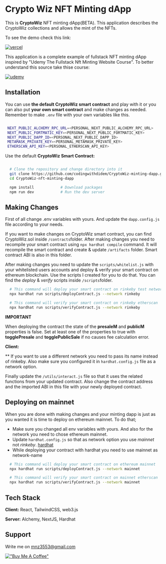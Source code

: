 # Crypto Wiz NFT Minting dApp

This is **CryptoWiz** NFT minting dApp(BETA).
This application describes the CryptoWiz collections and allows the mint of the NFTs.

To see the demo check this link:

[![vercel](https://img.shields.io/badge/vercel-5624d0?style=for-the-badge&logo=vercel&logoColor=white)](https://CryptoWiz-minting-dapp.vercel.app/)


This application is a complete example of fullstack NFT minting dApp inspired by "Udemy The Fullstack Nft Minting Website Course".
To better understand this source take thise course:

[![udemy](https://img.shields.io/badge/udemy-5624d0?style=for-the-badge&logo=udemy&logoColor=white)](https://www.udemy.com/course/the-fullstack-nft-minting-website-course/?referralCode=5C50F6A55E29FC7E0107)
## Installation

You can use **the default CryptoWiz smart contract** and play with it or you can also put **your own smart contract** and make changes as needed. Remember to make `.env` file with your own variables like this.

```bash

 NEXT_PUBLIC_ALCHEMY_RPC_URL=<PERSONAL_NEXT_PUBLIC_ALCHEMY_RPC_URL>
 NEXT_PUBLIC_FORTMATIC_KEY=<PERSONAL_NEXT_PUBLIC_FORTMATIC_KEY>
 NEXT_PUBLIC_DAPP_ID=<PERSONAL_NEXT_PUBLIC_DAPP_ID>
 METAMASK_PRIVATE_KEY=<PERSONAL_METAMASK_PRIVATE_KEY>
 ETHERSCAN_API_KEY=<PERSONAL_ETHERSCAN_API_KEY>

```

Use the default **CryptoWiz Smart Contract:**

```bash

  # Clone the repository and change directory into it
  git clone https://github.com/codingwithdidem/CryptoWiz-minting-dapp.git
  cd CryptoWiz-nft-minting-dapp

  npm install            # Download packages
  npm run dev            # Run the dev server
```

## Making Changes

First of all change .env variables with yours. And update the `dapp.config.js` file according to your needs.

If you want to make changes on CryptoWiz smart contract, you can find CryptoWiz.sol inside `/contracts`folder. After making changes you need to recompile your smart contract using `npx hardhat compile` command. It will recompile the smart contract and create & update `/artifacts` folder. Smart contract ABI is also in this folder.

After making changes you need to update the `scripts/whitelist.js` with your whitelisted users accounts and deploy & verify your smart contract on ethereum blockchain. Use the scripts I created for you
to do that. You can find the _deploy_ & _verify_ scripts inside `/scripts`folder.

```bash
  # This command will deploy your smart contract on rinkeby test network
  npx hardhat run scripts/deployContract.js --network rinkeby

  # This command will verify your smart contract on rinkeby etherscan
  npx hardhat run scripts/verifyContract.js --network rinkeby
```

**IMPORTANT**

When deploying the contract the state of the **presaleM** and **publicM** properties is false.
Set at least one of the properties to true with **togglePresale** and **togglePublicSale** if no causes fee calculation error.

**Client:** 

\*\* If you want to use a different network you need to pass its name instead of rinkeby. Also make sure you configured it
in `hardhat.config.js` file as a network option.

Finally update the `/utils/interact.js` file so that it uses the related functions from your updated contract. Also change the contract address and the imported ABI in this file with your newly deployed contract.

## Deploying on mainnet

When you are done with making changes and your minting dapp is just as you wanted it is time to deploy on ethereum mainnet.
To do that;

- Make sure you changed all env variables with yours. And also for the network you need to chose ethereum mainnet.
- Update `hardhat.config.js` so that as network option you use _mainnet_ not _rinkeby_. [hardhat](https://hardhat.org/tutorial/deploying-to-a-live-network.html)
- While deploying your contract with hardhat you need to use mainnet as network-name

```bash
  # This command will deploy your smart contract on ethereum mainnet
  npx hardhat run scripts/deployContract.js --network mainnet

  # This command will verify your smart contract on mainnet etherscan
  npx hardhat run scripts/verifyContract.js --network mainnet
```

## Tech Stack

**Client:** React, TailwindCSS, web3.js

**Server:** Alchemy, NextJS, Hardhat

## Support

Write me on mnz3553@gmail.com

[!["Buy Me A Coffee"](https://www.buymeacoffee.com/assets/img/custom_images/orange_img.png)](https://www.buymeacoffee.com/mnz3553Q)
